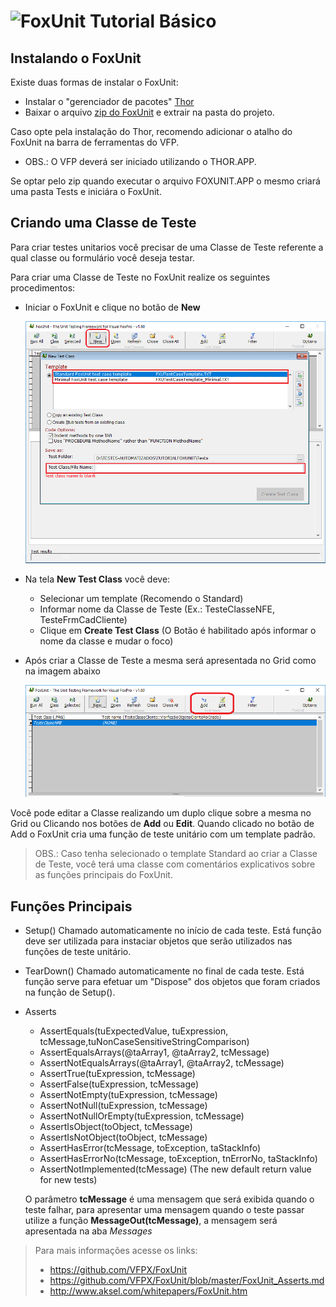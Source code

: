 # ![FoxUnit](GRAPHICS/FoxUnit.ico) Tutorial Básico

## Instalando o FoxUnit

Existe duas formas de instalar o FoxUnit:
* Instalar o "gerenciador de pacotes" [Thor](https://github.com/VFPX/Thor)
* Baixar o arquivo [zip do FoxUnit](https://github.com/VFPX/FoxUnit/blob/master/FoxUnit/FoxUnit.1.6.zip) e extrair na pasta do projeto.

Caso opte pela instalação do Thor, recomendo adicionar o atalho do FoxUnit na barra de ferramentas do VFP.
* OBS.: O VFP deverá ser iniciado utilizando o THOR.APP.

Se optar pelo zip quando executar o arquivo FOXUNIT.APP o mesmo criará uma pasta Tests e iniciára o FoxUnit.

## Criando uma Classe de Teste

Para criar testes unitarios você precisar de uma Classe de Teste referente a qual classe ou formulário você deseja testar.

Para criar uma Classe de Teste no FoxUnit realize os seguintes procedimentos:

* Iniciar o FoxUnit e clique no botão de **New**

    ![NewTestClass](GRAPHICS/NewTestClass.png)

* Na tela **New Test Class** você deve:
    * Selecionar um template (Recomendo o Standard)
    * Informar nome da Classe de Teste (Ex.: TesteClasseNFE, TesteFrmCadCliente)
    * Clique em **Create Test Class** (O Botão é habilitado após informar o nome da classe e mudar o foco)

* Após criar a Classe de Teste a mesma será apresentada no Grid como na imagem abaixo

    ![TestClass](GRAPHICS/TestClass.png)

Você pode editar a Classe realizando um duplo clique sobre a mesma no Grid ou Clicando nos botões de **Add** ou **Edit**.
Quando clicado no botão de Add o FoxUnit cria uma função de teste unitário com um template padrão.

> OBS.: Caso tenha selecionado o template Standard ao criar a Classe de Teste, você terá uma classe com comentários explicativos sobre as funções principais do FoxUnit.

## Funções Principais

* Setup()
Chamado automaticamente no início de cada teste.
Está função deve ser utilizada para instaciar objetos que serão utilizados nas funções de teste unitário.

* TearDown()
Chamado automaticamente no final de cada teste.
Está função serve para efetuar um "Dispose" dos objetos que foram criados na função de Setup().

* Asserts

    * AssertEquals(tuExpectedValue, tuExpression, tcMessage,tuNonCaseSensitiveStringComparison)
    * AssertEqualsArrays(@taArray1, @taArray2, tcMessage)
    * AssertNotEqualsArrays(@taArray1, @taArray2, tcMessage)
    * AssertTrue(tuExpression, tcMessage)
    * AssertFalse(tuExpression, tcMessage)
    * AssertNotEmpty(tuExpression, tcMessage)
    * AssertNotNull(tuExpression, tcMessage)
    * AssertNotNullOrEmpty(tuExpression, tcMessage)
    * AssertIsObject(toObject, tcMessage)
    * AssertIsNotObject(toObject, tcMessage)
    * AssertHasError(tcMessage, toException, taStackInfo)
    * AssertHasErrorNo(tcMessage, toException, tnErrorNo, taStackInfo)
    * AssertNotImplemented(tcMessage)  (The new default return value for new tests)

    O parâmetro **tcMessage** é uma mensagem que será exibida quando o teste falhar, para apresentar uma mensagem quando o teste passar utilize a função **MessageOut(tcMessage)**, a mensagem será apresentada na aba *Messages*

> Para mais informações acesse os links:
>   * https://github.com/VFPX/FoxUnit
>   * https://github.com/VFPX/FoxUnit/blob/master/FoxUnit_Asserts.md
>   * http://www.aksel.com/whitepapers/FoxUnit.htm
        